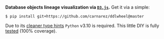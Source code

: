 **Database objects lineage visualization via [`D3.js`](https://github.com/d3/d3).** Get
it via a simple:

```shell
$ pip install git+https://github.com/carnarez/ddlwheel@master
```

Due to its [cleaner type hints](https://www.python.org/dev/peps/pep-0604/) `Python`
v3.10 is required. This little DIY is fully
[tested](https://github.com/carnarez/ddlwheel/actions/workflows/test.yaml) (100%
coverage).
